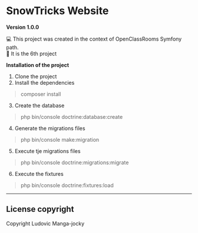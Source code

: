 # SnowTricks Website

**Version 1.0.0** 

:computer: This project was created in the context of OpenClassRooms Symfony path. </br>
:briefcase: It is the 6th project 


**Installation of the project**

1. Clone the project
2. Install the dependencies 
>composer install
3. Create the database
>php bin/console doctrine:database:create
4. Generate the migrations files 
>php bin/console make:migration
5. Execute tje migrations files
>php bin/console doctrine:migrations:migrate
6. Execute the fixtures
>php bin/console doctrine:fixtures:load

--- 

## License  copyright 
Copyright Ludovic Manga-jocky 